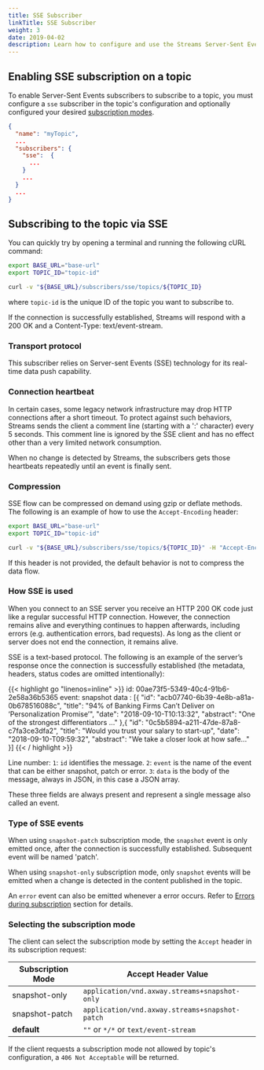 ```yaml
---
title: SSE Subscriber
linkTitle: SSE Subscriber
weight: 3
date: 2019-04-02
description: Learn how to configure and use the Streams Server-Sent Events Subscriber.
---
```


## Enabling SSE subscription on a topic

To enable Server-Sent Events subscribers to subscribe to a topic, you must configure a `sse` subscriber in the topic's configuration and optionally configured your desired [subscription modes](../#subscription-modes).

```json
{
  "name": "myTopic",
  ...
  "subscribers": {
    "sse":  {
      ...
    }
    ...
  }
  ...
}
```

## Subscribing to the topic via SSE

You can quickly try by opening a terminal and running the following cURL command:

```sh
export BASE_URL="base-url"
export TOPIC_ID="topic-id"

curl -v "${BASE_URL}/subscribers/sse/topics/${TOPIC_ID}
```

where `topic-id` is the unique ID of the topic you want to subscribe to.

If the connection is successfully established, Streams will respond with a 200 OK and a Content-Type: text/event-stream.

### Transport protocol

This subscriber relies on Server-sent Events (SSE) technology for its real-time data push capability.

### Connection heartbeat

In certain cases, some legacy network infrastructure may drop HTTP connections after a short timeout. To protect against such behaviors, Streams sends the client a comment line (starting with a ':' character) every 5 seconds. This comment line is ignored by the SSE client and has no effect other than a very limited network consumption.

When no change is detected by Streams, the subscribers gets those heartbeats repeatedly until an event is finally sent.

### Compression

SSE flow can be compressed on demand using gzip or deflate methods. The following is an example of how to use the `Accept-Encoding` header:

```sh
export BASE_URL="base-url"
export TOPIC_ID="topic-id"

curl -v "${BASE_URL}/subscribers/sse/topics/${TOPIC_ID}" -H "Accept-Encoding: gzip, deflate" --compress
```

If this header is not provided, the default behavior is not to compress the data flow.

### How SSE is used

When you connect to an SSE server you receive an HTTP 200 OK code just like a regular successful HTTP connection. However, the connection remains alive and everything continues to happen afterwards, including errors (e.g. authentication errors, bad requests). As long as the client or server does not end the connection, it remains alive.

SSE is a text-based protocol. The following is an example of the server’s response once the connection is successfully established (the metadata, headers, status codes are omitted intentionally):

{{< highlight go "linenos=inline" >}}
id: 00ae73f5-5349-40c4-91b6-2e58a36b5365
event: snapshot
data : [{
  "id": "acb07740-6b39-4e8b-a81a-0b678516088c",
  "title": "94% of Banking Firms Can’t Deliver on ‘Personalization Promise’",
  "date": "2018-09-10-T10:13:32",
  "abstract": "One of the strongest differentiators ..."
},{
  "id": "0c5b5894-a211-47de-87a8-c7fa3ce3dfa2",
  "title": "Would you trust your salary to start-up",
  "date": "2018-09-10-T09:59:32",
  "abstract": "We take a closer look at how safe..."
}]
{{< / highlight >}}

Line number:
`1`: `id` identifies the message.
`2`: `event` is the name of the event that can be either snapshot, patch or error.
`3`: `data` is the body of the message, always in JSON, in this case a JSON array.

These three fields are always present and represent a single message also called an event.

### Type of SSE events

When using `snapshot-patch` subscription mode, the `snapshot` event is only emitted once, after the connection is successfully established. Subsequent event will be named 'patch'.

When using `snapshot-only` subscription mode, only `snapshot` events will be emitted when a change is detected in the content published in the topic.

An `error` event can also be emitted whenever a error occurs. Refer to [Errors during subscription](../subscribers-errors#errors-during-subscription) section for details.

### Selecting the subscription mode

The client can select the subscription mode by setting the `Accept` header in its subscription request:

| Subscription Mode | Accept Header Value |
|-------------------|---------------------|
|snapshot-only | `application/vnd.axway.streams+snapshot-only` |
|snapshot-patch | `application/vnd.axway.streams+snapshot-patch` |
| **default** | `""` or  `*/*` or `text/event-stream` |

If the client requests a subscription mode not allowed by topic's configuration, a `406 Not Acceptable` will be returned.
